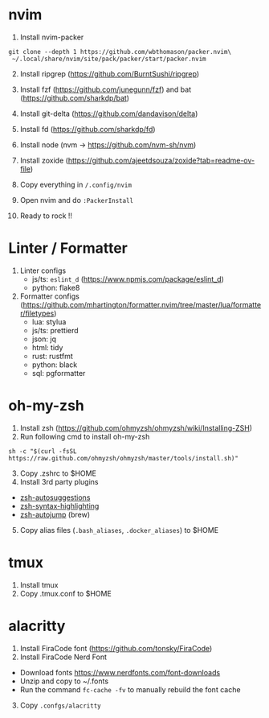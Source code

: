 # nvim
1. Install nvim-packer
```
git clone --depth 1 https://github.com/wbthomason/packer.nvim\
 ~/.local/share/nvim/site/pack/packer/start/packer.nvim
```

2. Install ripgrep (https://github.com/BurntSushi/ripgrep)

3. Install fzf (https://github.com/junegunn/fzf) and bat (https://github.com/sharkdp/bat)

4. Install git-delta (https://github.com/dandavison/delta)

5. Install fd (https://github.com/sharkdp/fd)

6. Install node (nvm -> https://github.com/nvm-sh/nvm)

7. Install zoxide (https://github.com/ajeetdsouza/zoxide?tab=readme-ov-file)

8. Copy everything in `/.config/nvim`

9. Open nvim and do `:PackerInstall`

10. Ready to rock !!


# Linter / Formatter
1. Linter configs
    - js/ts: `eslint_d` (https://www.npmjs.com/package/eslint_d)
    - python: flake8
2. Formatter configs (https://github.com/mhartington/formatter.nvim/tree/master/lua/formatter/filetypes)
    - lua: stylua
    - js/ts: prettierd
    - json: jq
    - html: tidy
    - rust: rustfmt
    - python: black
    - sql: pgformatter


# oh-my-zsh
1. Install zsh (https://github.com/ohmyzsh/ohmyzsh/wiki/Installing-ZSH)
2. Run following cmd to install oh-my-zsh
```
sh -c "$(curl -fsSL https://raw.github.com/ohmyzsh/ohmyzsh/master/tools/install.sh)"
```
3. Copy .zshrc to $HOME
4. Install 3rd party plugins 
  - [zsh-autosuggestions](https://github.com/zsh-users/zsh-autosuggestions)
  - [zsh-syntax-highlighting](https://github.com/zsh-users/zsh-syntax-highlighting)
  - [zsh-autojump](https://github.com/wting/autojump) (brew)
5. Copy alias files (`.bash_aliases`, `.docker_aliases`) to $HOME


# tmux
1. Install tmux
2. Copy .tmux.conf to $HOME


# alacritty
1. Install FiraCode font (https://github.com/tonsky/FiraCode)
2. Install FiraCode Nerd Font
  - Download fonts https://www.nerdfonts.com/font-downloads
  - Unzip and copy to ~/.fonts
  - Run the command `fc-cache -fv` to manually rebuild the font cache
3. Copy `.confgs/alacritty`
